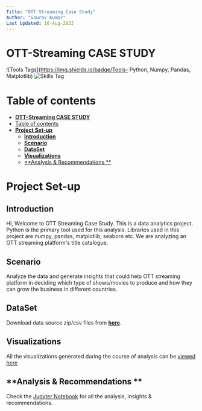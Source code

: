 ```yaml
---
Title: "OTT Streaming Case Study"
Author: "Gaurav Kumar"
Last Updated: 16-Aug-2023
---
```

# **OTT-Streaming CASE STUDY**
![Tools Tags](https://img.shields.io/badge/Tools- Python, Numpy, Pandas, Matplotlib) ![Skills Tag](https://img.shields.io/badge/Tags-Data_Analytics,Data_Visualization-orange)
# Table of contents
- [**OTT-Streaming CASE STUDY**](#ott-streaming-case-study)
- [Table of contents](#table-of-contents)
- [**Project Set-up**](#project-set-up)
  - [**Introduction**](#introduction)
  - [**Scenario**](#scenario)
  - [**DataSet**](#dataset)
  - [**Visualizations**](#visualizations)
  - [**Analysis & Recommendations **](#analysis--recommendations-)

# **Project Set-up**
## **Introduction**
Hi, Welcome to OTT Streaming Case Study. This is a data analytics project. Python is the primary tool used for this analysis. Libraries used in this project are numpy, pandas, matplotlib, seaborn etc. We are analyzing an OTT streaming platform's title catalogue.

## **Scenario**
Analyze the data and generate insights that could help OTT streaming platform in deciding which type of shows/movies to produce and how they can grow the business in different countries.

## **DataSet**
Download data source zip/csv files from [**here**](https://www.kaggle.com/shivamb/netflix-shows).

## **Visualizations**
All the visualizations generated during the course of analysis can be [viewed here](../OTT_Streaming_Case_Study/Visualizations/Visualizations.md)

## **Analysis & Recommendations **
Check the [Jupyter Notebook](./OTT_Streaming_Project.ipynb) for all the analysis, insights & recommendations.
